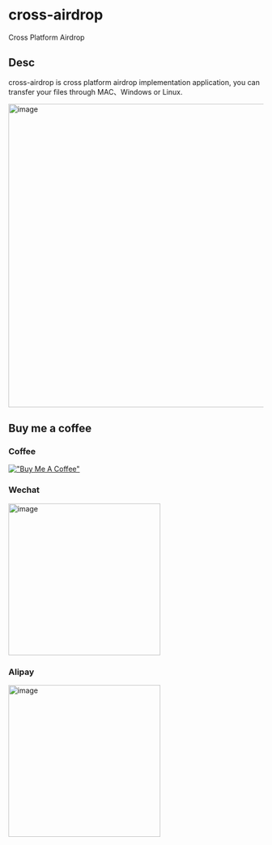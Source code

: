 # cross-airdrop
Cross Platform Airdrop

## Desc

cross-airdrop is cross platform airdrop implementation application, you can transfer your files through MAC、Windows or Linux.

<img width="600" alt="image" src="https://github.com/secoba/cross-airdrop/assets/25523634/f7dd00c6-5ad2-4f60-a183-a181bbcc44dc">

## Buy me a coffee

### Coffee

[!["Buy Me A Coffee"](https://www.buymeacoffee.com/assets/img/custom_images/orange_img.png)](https://www.buymeacoffee.com/lrcoffee)

### Wechat

<img width="300" alt="image" src="https://github.com/secoba/cross-airdrop/assets/25523634/b43deece-7fae-4892-b3ed-9cf66846d8eb">

### Alipay

<img width="300" alt="image" src="https://github.com/secoba/cross-airdrop/assets/25523634/38025007-41f8-4e3b-b1a8-5eff8b93cf98">

